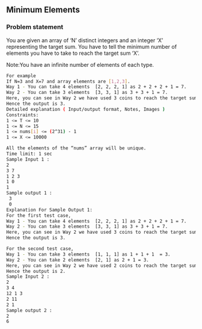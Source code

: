 ## Minimum Elements

### Problem statement

<p>You are given an array of ‘N’ distinct integers and an integer ‘X’ representing the target sum. You have to tell the minimum number of elements you have to take to reach the target sum ‘X’.</p>
<p>Note:You have an infinite number of elements of each type.</p>

```bash
For example
If N=3 and X=7 and array elements are [1,2,3]. 
Way 1 - You can take 4 elements  [2, 2, 2, 1] as 2 + 2 + 2 + 1 = 7.
Way 2 - You can take 3 elements  [3, 3, 1] as 3 + 3 + 1 = 7.
Here, you can see in Way 2 we have used 3 coins to reach the target sum of 7.
Hence the output is 3.
Detailed explanation ( Input/output format, Notes, Images )
Constraints:
1 <= T <= 10
1 <= N <= 15
1 <= nums[i] <= (2^31) - 1
1 <= X <= 10000

All the elements of the “nums” array will be unique.
Time limit: 1 sec
Sample Input 1 :
2
3 7
1 2 3
1 0
1
Sample output 1 :
 3
 0
Explanation For Sample Output 1:
For the first test case,
Way 1 - You can take 4 elements  [2, 2, 2, 1] as 2 + 2 + 2 + 1 = 7.
Way 2 - You can take 3 elements  [3, 3, 1] as 3 + 3 + 1 = 7.
Here, you can see in Way 2 we have used 3 coins to reach the target sum of 7.
Hence the output is 3.

For the second test case,
Way 1 - You can take 3 elements  [1, 1, 1] as 1 + 1 + 1  = 3.
Way 2 - You can take 2 elements  [2, 1] as 2 + 1 = 3.
Here, you can see in Way 2 we have used 2 coins to reach the target sum of 7.
Hence the output is 2.
Sample Input 2 :
2
3 4
12 1 3
2 11
2 1
Sample output 2 :
2
6 
```
